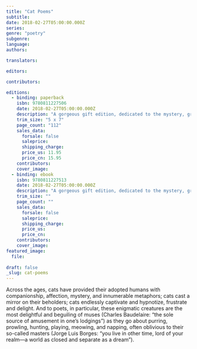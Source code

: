 ```yaml
---
title: "Cat Poems"
subtitle:
date: 2018-02-27T05:00:00.000Z
series:
genre: "poetry"
subgenre:
language:
authors:

translators:

editors:

contributors:

editions:
  - binding: paperback
    isbn: 9780811227506
    date: 2018-02-27T05:00:00.000Z
    description: "A gorgeous gift edition, dedicated to the mystery, grace, and charm of the cat "
    trim_size: "5 x 7"
    page_count: "112"
    sales_data:
      forsale: false
      saleprice:
      shipping_charge:
      price_us: 11.95
      price_cn: 15.95
    contributors:
    cover_image:
  - binding: ebook
    isbn: 9780811227513
    date: 2018-02-27T05:00:00.000Z
    description: "A gorgeous gift edition, dedicated to the mystery, grace, and charm of the cat "
    trim_size: ""
    page_count: ""
    sales_data:
      forsale: false
      saleprice:
      shipping_charge:
      price_us:
      price_cn:
    contributors:
    cover_image:
featured_image:
  file:
  
draft: false
_slug: cat-poems
---
```


Across the ages, cats have provided their adopted humans with companionship, affection, mystery, and innumerable metaphors; cats cast a mirror on their beholders; cats endlessly captivate and hypnotize, frustrate and delight. And to poets, in particular, these enigmatic creatures are the most delightful and beguiling of muses (Charles Baudelaire: “the sole source of amusement in one’s lodgings”) as they go about purring, prowling, hunting, playing, meowing, and napping, often oblivious to their so-called masters (Jorge Luis Borges: “you live in other time, lord of your realm—a world as closed and separate as a dream”).

